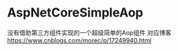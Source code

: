 # AspNetCoreSimpleAop
 
 没有借助第三方组件实现的一个超级简单的Aop组件
对应博客
https://www.cnblogs.com/morec/p/17249940.html
